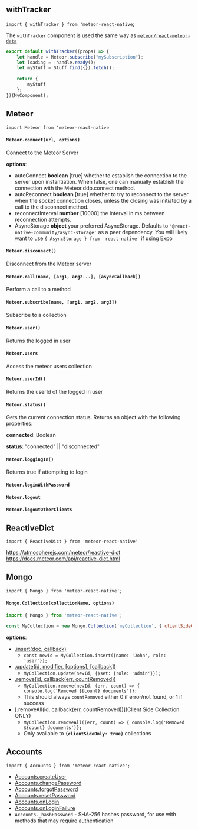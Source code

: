 ## withTracker
`import { withTracker } from 'meteor-react-native`;

The `withTracker` component is used the same way as [`meteor/react-meteor-data`](https://guide.meteor.com/react.html#using-withTracker)

```javascript
export default withTracker((props) => {
    let handle = Meteor.subscribe("mySubscription");
    let loading = !handle.ready();
    let myStuff = Stuff.find({}).fetch();
    
    return {
        myStuff
    };
})(MyComponent);
```

## Meteor
`import Meteor from 'meteor-react-native`

#### `Meteor.connect(url, options)`
Connect to the Meteor Server

**options**:
* autoConnect **boolean** [true] whether to establish the connection to the server upon instantiation. When false, one can manually establish the connection with the Meteor.ddp.connect method.
* autoReconnect **boolean** [true] whether to try to reconnect to the server when the socket connection closes, unless the closing was initiated by a call to the disconnect method.
* reconnectInterval **number** [10000] the interval in ms between reconnection attempts.
* AsyncStorage **object** your preferred AsyncStorage. Defaults to `'@react-native-community/async-storage'` as a peer dependency. You will likely want to use `{ AsyncStorage } from 'react-native'` if using Expo

#### `Meteor.disconnect()`
Disconnect from the Meteor server

#### `Meteor.call(name, [arg1, arg2...], [asyncCallback])`
Perform a call to a method

#### `Meteor.subscribe(name, [arg1, arg2, arg3])`
Subscribe to a collection

#### `Meteor.user()`
Returns the logged in user

#### `Meteor.users`
Access the meteor users collection

#### `Meteor.userId()`
Returns the userId of the logged in user

#### `Meteor.status()`
Gets the current connection status. Returns an object with the following properties:

**connected**: Boolean

**status**: "connected" || "disconnected"

#### `Meteor.loggingIn()`
Returns true if attempting to login

#### `Meteor.loginWithPassword`

#### `Meteor.logout`

#### `Meteor.logoutOtherClients`

## ReactiveDict
`import { ReactiveDict } from 'meteor-react-native'`

https://atmospherejs.com/meteor/reactive-dict
https://docs.meteor.com/api/reactive-dict.html


## Mongo
`import { Mongo } from 'meteor-react-native';`

#### `Mongo.Collection(collectionName, options)`
```javascript
import { Mongo } from 'meteor-react-native';

const MyCollection = new Mongo.Collection('myCollection', { clientSideOnly: false })
```

**options**:
  * [.insert(doc, callback)](http://docs.meteor.com/#/full/insert)
    - `const newId = MyCollection.insert({name: 'John', role: 'user'});`
  * [.update(id, modifier, [options], [callback])](http://docs.meteor.com/#/full/update)
    - `MyCollection.update(newId, {$set: {role: 'admin'}});`
  * [.remove(id, callback(err, countRemoved))](http://docs.meteor.com/#/full/remove)
    - `MyCollection.remove(newId, (err, count) => { console.log('Removed ${count} documents')};`
    - This should always `countRemoved` either 0 if error/not found, or 1 if success
  * [.removeAll(id, callback(err, countRemoved))](Client Side Collection ONLY)
    - `MyCollection.removeAll((err, count) => { console.log('Removed ${count} documents')};`
    - Only available to **`{clientSideOnly: true}`** collections
    



## Accounts
`import { Accounts } from 'meteor-react-native';`

* [Accounts.createUser](http://docs.meteor.com/#/full/accounts_createuser)
* [Accounts.changePassword](http://docs.meteor.com/#/full/accounts_forgotpassword)
* [Accounts.forgotPassword](http://docs.meteor.com/#/full/accounts_changepassword)
* [Accounts.resetPassword](http://docs.meteor.com/#/full/accounts_resetpassword)
* [Accounts.onLogin](http://docs.meteor.com/#/full/accounts_onlogin)
* [Accounts.onLoginFailure](http://docs.meteor.com/#/full/accounts_onloginfailure)
* `Accounts._hashPassword` - SHA-256 hashes password, for use with methods that may require authentication
